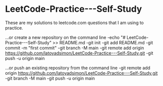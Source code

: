# LeetCode-Practice---Self-Study
These are my solutions to leetcode.com questions that I am using to practice.

…or create a new repository on the command line
-echo "# LeetCode-Practice---Self-Study" >> README.md
-git init
-git add README.md
-git commit -m "first commit"
-git branch -M main
-git remote add origin https://github.com/latoyadsimon/LeetCode-Practice---Self-Study.git
-git push -u origin main


…or push an existing repository from the command line
-git remote add origin https://github.com/latoyadsimon/LeetCode-Practice---Self-Study.git
-git branch -M main
-git push -u origin main